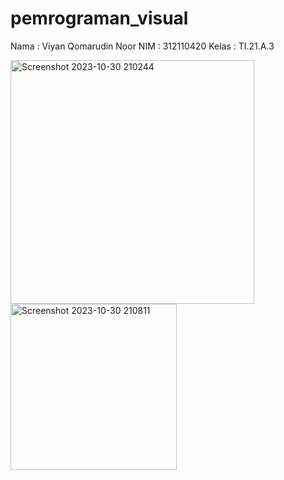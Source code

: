 # pemrograman_visual
Nama  : Viyan Qomarudin Noor
NIM   : 312110420
Kelas : TI.21.A.3

<img width="390" alt="Screenshot 2023-10-30 210244" src="https://github.com/Vynnokio/pemrograman_visual/assets/127071734/94f533d0-b5aa-40aa-83a0-798f76fee237">
<img width="266" alt="Screenshot 2023-10-30 210811" src="https://github.com/Vynnokio/pemrograman_visual/assets/127071734/f9134363-1e96-48f6-8101-a476421fea6a">
